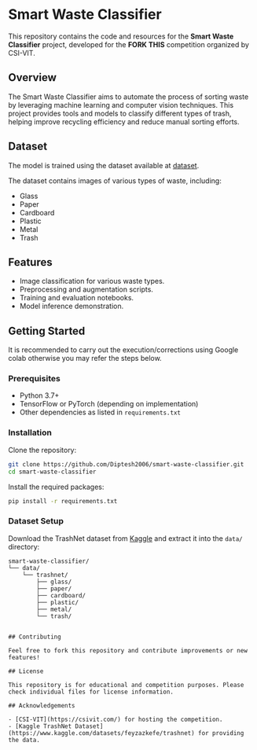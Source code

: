 # Smart Waste Classifier

This repository contains the code and resources for the **Smart Waste Classifier** project, developed for the **FORK THIS** competition organized by CSI-VIT.

## Overview

The Smart Waste Classifier aims to automate the process of sorting waste by leveraging machine learning and computer vision techniques. This project provides tools and models to classify different types of trash, helping improve recycling efficiency and reduce manual sorting efforts.

## Dataset

The model is trained using the dataset available at [dataset](https://drive.google.com/file/d/1PMN1Pp_pQo4-5zNE5SBQgLW_Wdsy96BV/view?usp=drive_link).

The dataset contains images of various types of waste, including:

- Glass
- Paper
- Cardboard
- Plastic
- Metal
- Trash

## Features

- Image classification for various waste types.
- Preprocessing and augmentation scripts.
- Training and evaluation notebooks.
- Model inference demonstration.

## Getting Started
It is recommended to carry out the execution/corrections using Google colab otherwise you may refer the steps below.

### Prerequisites

- Python 3.7+
- TensorFlow or PyTorch (depending on implementation)
- Other dependencies as listed in `requirements.txt`

### Installation

Clone the repository:

```bash
git clone https://github.com/Diptesh2006/smart-waste-classifier.git
cd smart-waste-classifier
```

Install the required packages:

```bash
pip install -r requirements.txt
```

### Dataset Setup

Download the TrashNet dataset from [Kaggle](https://www.kaggle.com/datasets/feyzazkefe/trashnet) and extract it into the `data/` directory:

```
smart-waste-classifier/
└── data/
    └── trashnet/
        ├── glass/
        ├── paper/
        ├── cardboard/
        ├── plastic/
        ├── metal/
        └── trash/
```


```

## Contributing

Feel free to fork this repository and contribute improvements or new features!

## License

This repository is for educational and competition purposes. Please check individual files for license information.

## Acknowledgements

- [CSI-VIT](https://csivit.com/) for hosting the competition.
- [Kaggle TrashNet Dataset](https://www.kaggle.com/datasets/feyzazkefe/trashnet) for providing the data.
